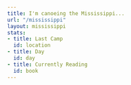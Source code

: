 ```yaml
---
title: I'm canoeing the Mississippi...
url: "/mississippi"
layout: mississippi
stats:
- title: Last Camp
  id: location
- title: Day
  id: day
- title: Currently Reading
  id: book
---
```

